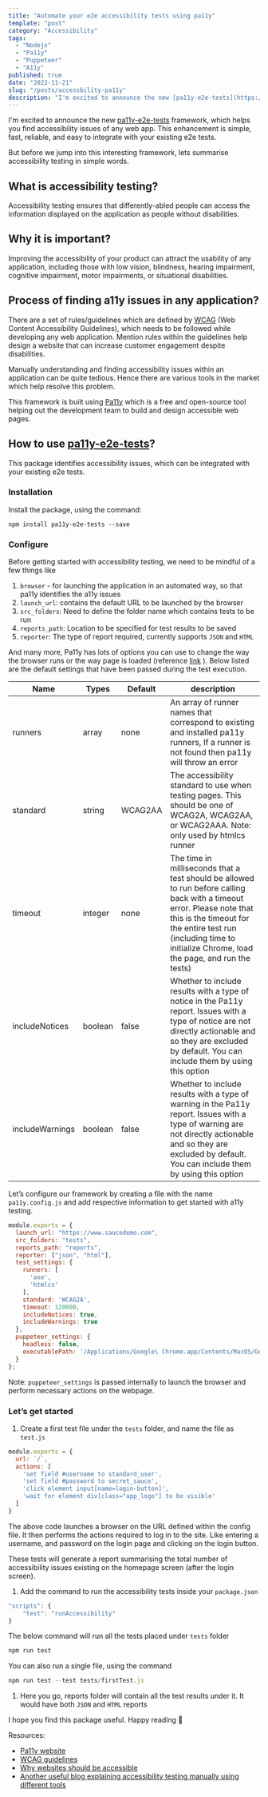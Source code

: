 ```yaml
---
title: "Automate your e2e accessibility tests using pa11y"
template: "post"
category: "Accessibility"
tags:
  - "Nodejs"
  - "Pa11y"
  - "Puppeteer"
  - "A11y"
published: true
date: "2022-11-21"
slug: "/posts/accessbility-pa11y"
description: "I'm excited to announce the new [pa11y-e2e-tests](https://www.npmjs.com/package/pa11y-e2e-tests) framework, which helps you find accessibility issues of any web app. This enhancement is simple, fast, reliable, and easy to integrate with your existing e2e tests. "
---
```


I'm excited to announce the new [pa11y-e2e-tests](https://www.npmjs.com/package/pa11y-e2e-tests) framework, which helps you find accessibility issues of any web app. This enhancement is simple, fast, reliable, and easy to integrate with your existing e2e tests. 

But before we jump into this interesting framework, lets summarise accessibility testing in simple words.

## What is accessibility testing?

Accessibility testing ensures that differently-abled people can access the information displayed on the application as people without disabilities.

## Why it is important?

Improving the accessibility of your product can attract the usability of any application, including those with low vision, blindness, hearing impairment, cognitive impairment, motor impairments, or situational disabilities. 

## Process of finding a11y issues in any application?

There are a set of rules/guidelines which are defined by [WCAG](https://www.w3.org/WAI/standards-guidelines/wcag/) (Web Content Accessibility Guidelines), which needs to be followed while developing any web application. Mention rules within the guidelines help design a website that can increase customer engagement despite disabilities. 

Manually understanding and finding accessibility issues within an application can be quite tedious. Hence there are various tools in the market which help resolve this problem. 

This framework is built using [Pa11y](https://pa11y.org/) which is a free and open-source tool helping out the development team to build and design accessible web pages.

## How to use [pa11y-e2e-tests](https://www.npmjs.com/package/pa11y-e2e-tests)?

This package identifies accessibility issues, which can be integrated with your existing e2e tests.

### Installation

Install the package, using the command: 

`npm install pa11y-e2e-tests --save`

### Configure

Before getting started with accessibility testing, we need to be mindful of a few things like 

1. `browser` - for launching the application in an automated way, so that pa11y identifies the a11y issues
2. `launch_url`: contains the default URL to be launched by the browser
3. `src_folders`: Need to define the folder name which contains tests to be run
4. `reports_path`: Location to be specified for test results to be saved
5. `reporter`: The type of report required, currently supports `JSON` and `HTML`

And many more, Pa11y has lots of options you can use to change the way the browser runs or the way page is loaded (reference [link](https://github.com/pa11y/pa11y#configuration) ). Below listed are the default settings that have been passed during the test execution.

| Name | Types | Default | description |
| --- | --- | --- | --- |
| runners | array | none | An array of runner names that correspond to existing and installed pa11y runners, If a runner is not found then pa11y will throw an error |
| standard | string | WCAG2AA | The accessibility standard to use when testing pages. This should be one of WCAG2A, WCAG2AA, or WCAG2AAA. Note: only used by htmlcs runner |
| timeout | integer | none | The time in milliseconds that a test should be allowed to run before calling back with a timeout error. Please note that this is the timeout for the entire test run (including time to initialize Chrome, load the page, and run the tests) |
| includeNotices | boolean | false | Whether to include results with a type of notice in the Pa11y report. Issues with a type of notice are not directly actionable and so they are excluded by default. You can include them by using this option |
| includeWarnings | boolean | false | Whether to include results with a type of warning in the Pa11y report. Issues with a type of warning are not directly actionable and so they are excluded by default. You can include them by using this option |

Let’s configure our framework by creating a file with the name `pa11y.config.js`  and add respective information to get started with a11y testing.

```js
module.exports = {
  launch_url: "https://www.saucedemo.com",
  src_folders: "tests",
  reports_path: "reports",
  reporter: ["json", "html"],
  test_settings: {
    runners: [
      'axe',
      'htmlcs'
    ],
    standard: 'WCAG2A',
    timeout: 120000,
    includeNotices: true,
    includeWarnings: true
  },
  puppeteer_settings: {
    headless: false,
    executablePath: '/Applications/Google\ Chrome.app/Contents/MacOS/Google\ Chrome'
  }
};
```

Note: `puppeteer_settings` is passed internally to launch the browser and perform necessary actions on the webpage.

### Let’s get started

1. Create a first test file under the `tests` folder, and name the file as `test.js`

```js
module.exports = {
  url: `/`,
  actions: [
    'set field #username to standard_user',
    'set field #password to secret_sauce',
    'click element input[name=login-button]',
    'wait for element div[class="app_logo"] to be visible'
  ]
}
```

The above code launches a browser on the URL defined within the config file. It then performs the actions required to log in to the site. Like entering a username, and password on the login page and clicking on the login button. 

These tests will generate a report summarising the total number of accessibility issues existing on the homepage screen (after the login screen).

1. Add the command to run the accessibility tests inside your `package.json`

```js
"scripts": {
	"test": "runAccessibility"
}
```

The below command will run all the tests placed under `tests` folder

```js
npm run test
```

You can also run a single file, using the command 

```js
npm run test --test tests/firstTest.js
```

1. Here you go, reports folder will contain all the test results under it. It would have both `JSON` and `HTML` reports

I hope you find this package useful. Happy reading 🙂

Resources:
- [Pa11y website](https://pa11y.org/)
- [WCAG guidelines](https://www.w3.org/WAI/standards-guidelines/wcag/)
- [Why websites should be accessible](https://www.iweb.co.uk/2016/10/inclusive-design-why-our-websites-should-more-accessible/)
- [Another useful blog explaining accessibility testing manually using different tools](https://medium.com/pulsar/which-accessibility-testing-tool-should-you-use-e5990e6ef0a)
